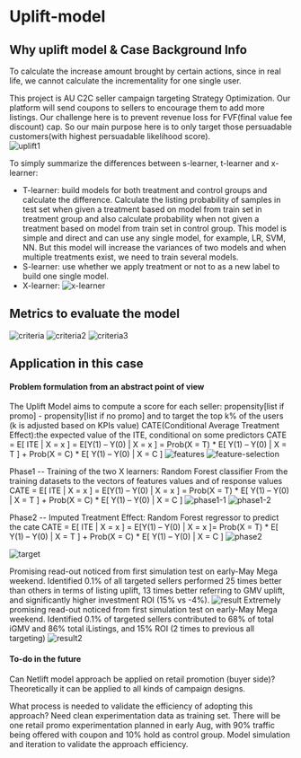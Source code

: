 # Uplift-model

## Why uplift model & Case Background Info
To calculate the increase amount brought by certain actions, since in real life, we cannot calculate the incrementality for one single user. 

This project is AU C2C seller campaign targeting Strategy Optimization. 
Our platform will send coupons to sellers to encourage them to add more listings. 
Our challenge here is to prevent revenue loss for FVF(final value fee discount) cap. So our main purpose here is to only target those persuadable customers(with highest persuadable likelihood score).  
![uplift1](uplift_model.png)

To simply summarize the differences between s-learner, t-learner and x-learner:
- T-learner: 
build models for both treatment and control groups and calculate the difference. Calculate the listing probability of samples in test set when given a treatment based on model from train set in treatment group and also calculate probability when not given a treatment based on model from train set in control group. This model is simple and direct and can use any single model, for example, LR, SVM, NN. 
But this model will increase the variances of two models and when multiple treatments exist, we need to train several models. 
- S-learner: 
use whether we apply treatment or not to as a new label to build one single model. 
- X-learner:
![x-learner](x-learner.png)

## Metrics to evaluate the model
![criteria](criteria.png)
![criteria2](criteria2.png)
![criteria3](criteria3.png)


## Application in this case

#### Problem formulation from an abstract point of view
The Uplift Model aims to compute a score for each seller: propensity[list if promo] - propensity[list if no promo] and to target the top k% of the users (k is adjusted based on KPIs value)
CATE(Conditional Average Treatment Effect):the expected value of the ITE, conditional on some predictors 
 CATE = E[ ITE | X = x ] = E[Y(1) – Y(0) | X = x ]
= Prob(X = T) * E[ Y(1) – Y(0) | X = T ] + Prob(X = C) * E[ Y(1) – Y(0) | X = C ]
![features](features.png)
![feature-selection](feature-selection.png)

Phase1 -- Training of the two X learners: Random Forest classifier
From the training datasets to the vectors of features values and of response values
CATE = E[ ITE | X = x ] = E[Y(1) – Y(0) | X = x ]
= Prob(X = T) * E[ Y(1) – Y(0) | X = T ] + Prob(X = C) * E[ Y(1) – Y(0) | X = C ]
![phase1-1](phase1-1.png)
![phase1-2](phase1-2.png)

Phase2 -- Imputed Treatment Effect: Random Forest regressor to predict the cate
CATE = E[ ITE | X = x ] = E[Y(1) – Y(0) | X = x ]= Prob(X = T) * E[ Y(1) – Y(0) | X = T ] + Prob(X = C) * E[ Y(1) – Y(0) | X = C ]
![phase2](phase2.png)

![target](target.png)

Promising read-out noticed from first simulation test on early-May Mega weekend. Identified 0.1% of all targeted sellers performed 25 times better than others in terms of listing uplift, 13 times better referring to GMV uplift, and significantly higher investment ROI (15% vs -4%).
![result](result.png)
Extremely promising read-out noticed from first simulation test on early-May Mega weekend. Identified 0.1% of targeted sellers contributed to 68% of total iGMV and 86% total iListings, and 15% ROI (2 times to previous all targeting)
![result2](result2.png)

#### To-do in the future
Can Netlift model approach be applied on retail promotion (buyer side)? 
Theoretically it can be applied to all kinds of campaign designs.

What process is needed to validate the efficiency of adopting this approach? 
Need clean experimentation data as training set. There will be one retail promo experimentation planned in early Aug, with 90% traffic being offered with coupon and 10% hold as control group. 
Model simulation and iteration to validate the approach efficiency.
